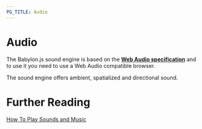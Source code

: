 ```yaml
---
PG_TITLE: Audio
---
```

# Audio

The Babylon.js sound engine is based on the [**Web Audio specification**](https://webaudio.github.io/web-audio-api/) and to use it you need to use a Web Audio compatible browser. 

The sound engine offers ambient, spatialized and directional sound. 

# Further Reading

[How To Play Sounds and Music](/How_To/Playing_sounds_and_music)


